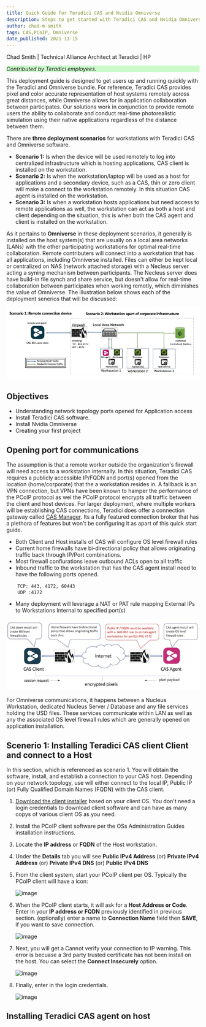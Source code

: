 ```yaml
---
title: Quick Guide for Teradici CAS and Nvidia Omniverse
description: Steps to get started with Teradici CAS and Nvidia Omniverse solution for remote collaboration
author: chad-m-smith
tags: CAS,PCoIP, Omniverse 
date_published: 2021-11-15
---
```


Chad Smith | Technical Alliance Architect at Teradici | HP

<p style="background-color:#CAFACA;"><i>Contributed by Teradici employees.</i></p>

This deployment guide is designed to get users up and running quickly with the Teradici and Omniverse bundle. For reference, Teradici CAS provides pixel and color accurate representation of host systems remotely across great distances, while Omniverse allows for in application collaboration between participates.  Our solutions work in conjunction to provide remote users the ability to collaborate and conduct real-time photorealistic simulation using their native applications regardless of the distance between them. 

There are **three deployment scenarios** for workstations with Teradici CAS and Omniverse software. 
+ **Scenario 1:** Is when the device will be used remotely to log into centralized infrastructure which is hosting applications, CAS client is installed on the workstation. 
+ **Scenario 2:** Is when the workstation/laptop will be used as a host for applications and a secondary device, such as a CAS, thin or zero client will make a connect to the workstation remotely. In this situation CAS agent is installed on the workstation. 
+ **Scenario 3:** Is when a workstation hosts applications but need access to remote applications as well, the workstation can act as both a host and client depending on the situation, this is when both the CAS agent and client is installed on the workstation.

As it pertains to **Omniverse** in these deployment scenarios, it generally is installed on the host system(s) that are usually on a local area networks (LANs) with the other participating workstations for optimal real-time collaboration. Remote contributers will connect into a workstation that has all applications, including Omniverse installed. Files can either be kept local or centralized on NAS (network attached storage) with a Necleus server acting a syning mechanism between participants. The Necleus server does have build-in file synch and share service, but doesn't allow for real-time collaboration between participates when working remotly, which diminishes the value of Omniverse. The illustration below shows each of the deployment senerios that will be discussed:

![image](https://github.com/ChadSmithTeradici/Teradici_CAS_Omniverse_deployment_guide/blob/main/images/QS-CASandOmniverseDiagram.jpg)

## Objectives

+ Understanding network topology ports opened for Application access
+ Install Teradici CAS software.
+ Install Nvidia Omniverse
+ Creating your first project

## Opening port for communications

The assumption is that a remote worker outside the organization's firewall will need access to a workstation internally. In this situation, Teradici CAS requires a publicly accessible IP/FQDN and port(s) opened from the location (home/corporate) that the a workstation resides in. A fallback is an VPN connection, but VPNs have been known to hamper the performance of the PCoIP protocol as wel the PCoIP protocol encrypts all traffic between the client and host devices. For larger deployment, where multiple workers will be establishing CAS connections, Teradici does offer a connection gateway called [CAS Manager](https://www.teradici.com/web-help/cas_manager_as_a_service/?_ga=2.12859831.1699787421.1637180645-1894139970.1589168508). Its a fully featured connection broker that has a plethora of features but won't be configuring it as apart of this quick start guide. 

+ Both Client and Host installs of CAS will configure OS level firewall rules
+ Current home firewalls have bi-directional policy that allows originating traffic back through IP/Port combinations.
+ Most firewall confiurations leave outbound ACLs open to all traffic
+ Inbound traffic to the workstation that has the CAS agent install need to have the following ports opened.
```
    TCP: 443, 4172, 60443
    UDP :4172
```
+ Many deployment will leverage a NAT or PAT rule mapping External IPs to Workstations Internal to specified port(s)


![image](https://github.com/ChadSmithTeradici/Teradici_CAS_Omniverse_deployment_guide/blob/main/images/Firewall%20rules.jpg)

For Omniverse communications, it happens between a Nucleus Workstation, dedicated Nucleus Server / Database and any file services holding the USD files. These services communicate within LAN as well as any the associated OS level firewall rules which are generally opened on application installation. 

## Scenerio 1: Installing Teradici CAS client Client and connect to a Host
In this section, which is referenced as scenario 1. You will obtain the software, install, and establish a connection to your CAS host. Depending on your network topology, use will either connect to the local IP,  Public IP (or) Fully Qualified Domain Names (FQDN) with the CAS client.

1. [Download the client installer](https://docs.teradici.com/find/product/software-and-mobile-clients) based on your client OS. You don't need a login credentials to download client software and can have as many copys of various client OS as you need.

1. Install the PCoIP client software per the OSs Administration Guides installation instructions.

1. Locate the **IP address** or **FQDN** of the Host workstation.

1. Under the **Details** tab you will see **Public IPv4 Address** (or) **Private IPv4 Address** (or) **Private IPv4 DNS** (or) **Public IPv4 DNS**

1. From the client system, start your PCoIP client per OS. Typically the PCoIP client will have a icon:

    ![image](https://github.com/ChadSmithTeradici/TeradiciPCoIPonMACinAWS/blob/main/images/PCoIP_icon.jpg)

1. When the PCoIP client starts, it will ask for a **Host Address or Code**. Enter in your **IP address or FQDN** previously identified in previous section. (optionally) enter a name to **Connection Name** field then **SAVE**, if you want to save connection.

    ![image](https://github.com/ChadSmithTeradici/TeradiciPCoIPonMACinAWS/blob/main/images/PCoIP-Client.jpg)
    
1. Next, you will get a Cannot verify your connection to IP warning. This error is becuase a 3rd party trusted certificate has not been install on the host. You can select the **Connect Insecurely** option.
    
    ![image](https://github.com/ChadSmithTeradici/TeradiciPCoIPonMACinAWS/blob/main/images/PCoIP-Trusted.jpg)
    
1. Finally, enter in the login credentials.

    ![image](https://github.com/ChadSmithTeradici/TeradiciPCoIPonMACinAWS/blob/main/images/PCoIP-Auth.jpg)


## Installing Teradici CAS agent on host
